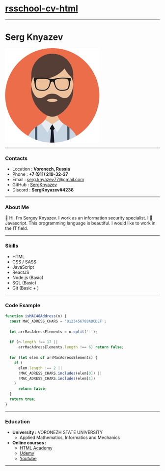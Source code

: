 # __[rsschool-cv-html](https://SergKnyazev.github.io/rsschool-cv/)__

---
# __Serg Knyazev__

![Serg Knyazev](/images/avatar-sk.png)

---

### __Contacts__

- Location : __Voronezh, Russia__
- Phone : __+7 (911) 219-32-27__
- Email : serg.knyazev77@gmail.com
- GitHub : [SergKnyazev](https://github.com/SergKnyazev)
- Discord : __SergKnyazev#4238__

---

### __About Me__
🙋 Hi, I'm Sergey Knyazev. I work as an information security specialist. I 💖 Javascript. This programming language is beautiful. I would like to work in the IT field. 

---

### __Skills__
- HTML
- CSS / SASS
- JavaScript
- ReactJS
- Node.js (Basic)
- SQL (Basic)
- Git (Basic + )

---

### __Code Example__
```javascript
function isMAC48Address(n) {
  const MAC_ADRESS_CHARS = '0123456789ABCDEF';

  let arrMacAdressElements = n.split('-');

  if (n.length !== 17 || 
      arrMacAdressElements.length !== 6) return false;

  for (let elem of arrMacAdressElements) {
    if (
      elem.length !== 2 ||
      !MAC_ADRESS_CHARS.includes(elem[0]) ||
      !MAC_ADRESS_CHARS.includes(elem[1])
    )
      return false;
  }
  return true;
}
```

---

### __Education__ 
- __University :__ VORONEZH STATE UNIVERSITY
  - Applied Mathematics, Informatics and Mechanics
- __Online courses :__
  - [HTML Academy](https://www.htmlacademy.ru)
  - [Udemy](https://www.udemy.com/)
  - [Youtube](https://www.youtube.com/)

---